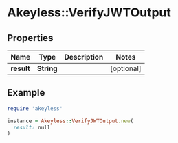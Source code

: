 # Akeyless::VerifyJWTOutput

## Properties

| Name | Type | Description | Notes |
| ---- | ---- | ----------- | ----- |
| **result** | **String** |  | [optional] |

## Example

```ruby
require 'akeyless'

instance = Akeyless::VerifyJWTOutput.new(
  result: null
)
```

